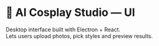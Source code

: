 # 🎨 AI Cosplay Studio — UI
Desktop interface built with Electron + React.  
Lets users upload photos, pick styles and preview results.
